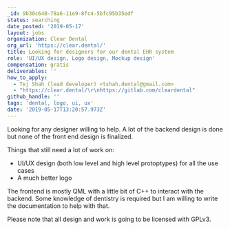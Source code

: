 ```yaml
---
_id: 9b30c640-78a6-11e9-8fc4-5bfc95b35edf
status: searching
date_posted: '2019-05-17'
layout: jobs
organization: Clear Dental
org_url: 'https://clear.dental/'
title: Looking for designers for our dental EHR system
role: 'UI/UX design, Logo design, Mockup design'
compensation: gratis
deliverables: ''
how_to_apply:
  - Tej Shah (lead developer) <tshah.dental@gmail.com>
  - "https://clear.dental/\r\nhttps://gitlab.com/cleardental"
github_handle: ''
tags: 'dental, logo, ui, ux'
date: '2019-05-17T13:20:57.973Z'
---
```

Looking for any designer willing to help. A lot of the backend design is done but none of the front end design is finalized. 

Things that still need a lot of work on:
- UI/UX design (both low level and high level protoptypes) for all the use cases
- A much better logo

The frontend is mostly QML with a little bit of C++ to interact with the backend. Some knowledge of dentistry is required but I am willing to write the documentation to help with that.

Please note that all design and work is going to be licensed with GPLv3.
